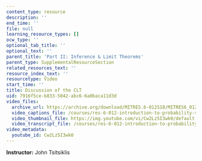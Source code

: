 ```yaml
---
content_type: resource
description: ''
end_time: ''
file: null
learning_resource_types: []
ocw_type: ''
optional_tab_title: ''
optional_text: ''
parent_title: 'Part II: Inference & Limit Theorems'
parent_type: SupplementalResourceSection
related_resources_text: ''
resource_index_text: ''
resourcetype: Video
start_time: ''
title: Discussion of the CLT
uid: 7916f5ce-b833-5042-abc6-6a0baca11d3d
video_files:
  archive_url: https://archive.org/download/MITRES.6-012S18/MITRES6_012S18_L19-03_300k.mp4
  video_captions_file: /courses/res-6-012-introduction-to-probability-spring-2018/8840605b06975ef3ad525d8b428cc13e_Cw2Lz5I3wk0.vtt
  video_thumbnail_file: https://img.youtube.com/vi/Cw2Lz5I3wk0/default.jpg
  video_transcript_file: /courses/res-6-012-introduction-to-probability-spring-2018/562fa64c75231824af4b71bad67d16a2_Cw2Lz5I3wk0.pdf
video_metadata:
  youtube_id: Cw2Lz5I3wk0
---
```


**Instructor:** John Tsitsiklis



